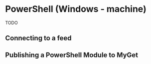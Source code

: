 # PowerShell \(Windows - machine\)

TODO

## Connecting to a feed
## Publishing a PowerShell Module to MyGet